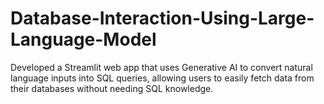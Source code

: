 # Database-Interaction-Using-Large-Language-Model
Developed a Streamlit web app that uses Generative AI to convert natural language inputs into SQL queries, allowing users to easily fetch data from their databases without needing SQL knowledge.
